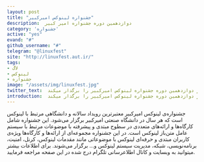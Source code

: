 ```yaml
---
layout: post
title: "جشنواره لینوکس امیرکبیر"
description:  دوازدهمین دوره جشنواره امیر کبیر
category: 'جشنواره'
active: "yes"
evand: "#"
github_username: "#"
telegram: "@linuxfest"
site: "http://linuxfest.aut.ir/"
tags:
- لاگ
- لینوکس
- جشنواره
image: "/assets/img/linuxfest.jpg"
twitter_text:  انجمن علمی مهندسی کامپیوتر امیرکبیر با افتخار دوازدهمین دوره جشنواره لینوکس امیرکبیر را برگذار میکند.
introduction:  انجمن علمی مهندسی کامپیوتر امیرکبیر با افتخار دوازدهمین دوره جشنواره لینوکس امیرکبیر را برگذار میکند.
---
```


جشنواره‌ی لینوکس امیرکبیر معتبرترین رویداد سالانه‌ و دانشگاهی‌ مرتبط با لینوکس است که هر سال در دانشگاه صنعتی امیرکبیر برگزار می‌شود. این جشنواره شامل کارگاه‌ها و ارائه‌های متعددی در سطوح مبتدی و پیشرفته با موضوعات مرتبط با سیستم عامل متن‌باز لینوکس است. در این جشنواره مجموعه‌ای از ارائه‌ها و کارگاه‌ها ویژه‌ی کاربران مبتدی و حرفه‌ای لینوکس با موضوعاتی مانند مقدمات لینوکس، کرنل، امنیت، برنامه‌نویسی، شبکه، مدیریت سیستم لینوکس و... برگزار می‌شوند. برای اطلاعات بیشتر میتوانید به وبسایت و کانال اطلاعرسانی تلگرام درج شده در این صفحه مراجعه فرمایید.